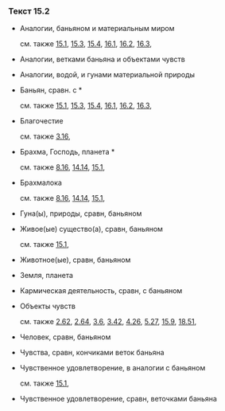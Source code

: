 ### Текст 15.2
	
- Аналогии, баньяном и материальным миром

	см. также  [15.1](../15/1501.md),  [15.3](../15/1503.md),  [15.4](../15/1504.md),  [16.1](../16/1601.md),  [16.2](../16/1602.md),  [16.3](../16/1603.md), 
	
- Аналогии, ветками баньяна и объектами чувств

	
- Аналогии, водой, и гунами материальной природы

	
- Баньян, сравн. с \*

	см. также  [15.1](../15/1501.md),  [15.3](../15/1503.md),  [15.4](../15/1504.md),  [16.1](../16/1601.md),  [16.2](../16/1602.md),  [16.3](../16/1603.md), 
	
- Благочестие

	см. также  [3.16](../03/0316.md), 
	
- Брахма, Господь, планета \*

	см. также  [8.16](../08/0816.md),  [14.14](../14/1414.md),  [15.1](../15/1501.md), 
	
- Брахмалока

	см. также  [8.16](../08/0816.md),  [14.14](../14/1414.md),  [15.1](../15/1501.md), 
	
- Гуна(ы), природы, сравн, баньяном

	
- Живое(ые) существо(а), сравн, баньяном

	см. также  [15.1](../15/1501.md), 
	
- Животное(ые), сравн, баньяном

	
- Земля, планета

	
- Кармическая деятельность, сравн, с баньяном

	
- Объекты чувств

	см. также  [2.62](../02/0262.md),  [2.64](../02/0264.md),  [3.6](../03/0306.md),  [3.42](../03/0342.md),  [4.26](../04/0426.md),  [5.27](../05/0527.md),  [15.9](../15/1509.md),  [18.51](../18/1851.md), 
	
- Человек, сравн, баньяном

	
- Чувства, сравн, кончиками веток баньяна

	
- Чувственное удовлетворение, в аналогии с баньяном

	см. также  [15.1](../15/1501.md), 
	
- Чувственное удовлетворение, сравн, веточками баньяна

